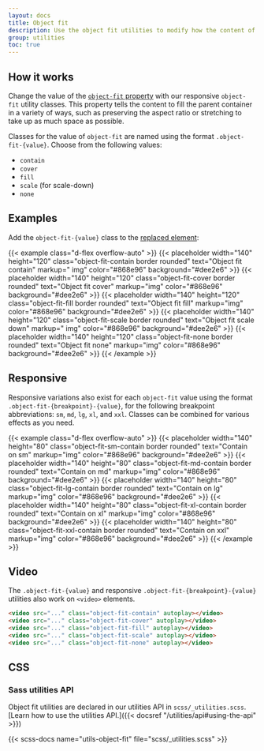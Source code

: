 ```yaml
---
layout: docs
title: Object fit
description: Use the object fit utilities to modify how the content of a [replaced element](https://developer.mozilla.org/en-US/docs/Web/CSS/Replaced_element), such as an `<img>` or `<video>`, should be resized to fit its container.
group: utilities
toc: true
---
```


## How it works

Change the value of the [`object-fit` property](https://developer.mozilla.org/en-US/docs/Web/CSS/object-fit) with our
responsive `object-fit` utility classes. This property tells the content to fill the parent container in a variety of
ways, such as preserving the aspect ratio or stretching to take up as much space as possible.

Classes for the value of `object-fit` are named using the format `.object-fit-{value}`. Choose from the following
values:

- `contain`
- `cover`
- `fill`
- `scale` (for scale-down)
- `none`

## Examples

Add the `object-fit-{value}` class to
the [replaced element](https://developer.mozilla.org/en-US/docs/Web/CSS/Replaced_element):

{{< example class="d-flex overflow-auto" >}}
{{< placeholder width="140" height="120" class="object-fit-contain border rounded" text="Object fit contain" markup="
img" color="#868e96" background="#dee2e6" >}}
{{< placeholder width="140" height="120" class="object-fit-cover border rounded" text="Object fit cover" markup="img"
color="#868e96" background="#dee2e6" >}}
{{< placeholder width="140" height="120" class="object-fit-fill border rounded" text="Object fit fill" markup="img"
color="#868e96" background="#dee2e6" >}}
{{< placeholder width="140" height="120" class="object-fit-scale border rounded" text="Object fit scale down" markup="
img" color="#868e96" background="#dee2e6" >}}
{{< placeholder width="140" height="120" class="object-fit-none border rounded" text="Object fit none" markup="img"
color="#868e96" background="#dee2e6" >}}
{{< /example >}}

## Responsive

Responsive variations also exist for each `object-fit` value using the format `.object-fit-{breakpoint}-{value}`, for
the following breakpoint abbreviations: `sm`, `md`, `lg`, `xl`, and `xxl`. Classes can be combined for various effects
as you need.

{{< example class="d-flex overflow-auto" >}}
{{< placeholder width="140" height="80" class="object-fit-sm-contain border rounded" text="Contain on sm" markup="img"
color="#868e96" background="#dee2e6" >}}
{{< placeholder width="140" height="80" class="object-fit-md-contain border rounded" text="Contain on md" markup="img"
color="#868e96" background="#dee2e6" >}}
{{< placeholder width="140" height="80" class="object-fit-lg-contain border rounded" text="Contain on lg" markup="img"
color="#868e96" background="#dee2e6" >}}
{{< placeholder width="140" height="80" class="object-fit-xl-contain border rounded" text="Contain on xl" markup="img"
color="#868e96" background="#dee2e6" >}}
{{< placeholder width="140" height="80" class="object-fit-xxl-contain border rounded" text="Contain on xxl" markup="img"
color="#868e96" background="#dee2e6" >}}
{{< /example >}}

## Video

The `.object-fit-{value}` and responsive `.object-fit-{breakpoint}-{value}` utilities also work on `<video>` elements.

```html
<video src="..." class="object-fit-contain" autoplay></video>
<video src="..." class="object-fit-cover" autoplay></video>
<video src="..." class="object-fit-fill" autoplay></video>
<video src="..." class="object-fit-scale" autoplay></video>
<video src="..." class="object-fit-none" autoplay></video>
```

## CSS

### Sass utilities API

Object fit utilities are declared in our utilities API in
`scss/_utilities.scss`. [Learn how to use the utilities API.]({{< docsref "/utilities/api#using-the-api" >}})

{{< scss-docs name="utils-object-fit" file="scss/_utilities.scss" >}}

